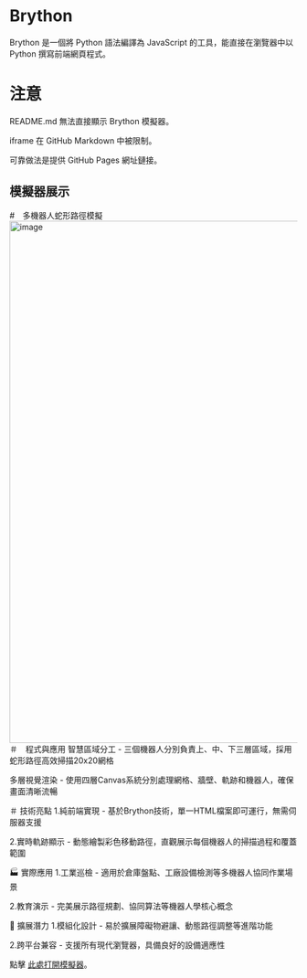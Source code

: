 # Brython

Brython 是一個將 Python 語法編譯為 JavaScript 的工具，能直接在瀏覽器中以 Python 撰寫前端網頁程式。
#

# 注意

README.md 無法直接顯示 Brython 模擬器。

iframe 在 GitHub Markdown 中被限制。

可靠做法是提供 GitHub Pages 網址鏈接。

## 模擬器展示
#　多機器人蛇形路徑模擬
<img width="762" height="914" alt="image" src="https://github.com/user-attachments/assets/da432437-81ca-4fc6-8511-5c277be04a56" />
＃　程式與應用
智慧區域分工 - 三個機器人分別負責上、中、下三層區域，採用蛇形路徑高效掃描20x20網格

多層視覺渲染 - 使用四層Canvas系統分別處理網格、牆壁、軌跡和機器人，確保畫面清晰流暢

＃ 技術亮點
1.純前端實現 - 基於Brython技術，單一HTML檔案即可運行，無需伺服器支援

2.實時軌跡顯示 - 動態繪製彩色移動路徑，直觀展示每個機器人的掃描過程和覆蓋範圍

🏭 實際應用
1.工業巡檢 - 適用於倉庫盤點、工廠設備檢測等多機器人協同作業場景

2.教育演示 - 完美展示路徑規劃、協同算法等機器人學核心概念

🔧 擴展潛力
1.模組化設計 - 易於擴展障礙物避讓、動態路徑調整等進階功能

2.跨平台兼容 - 支援所有現代瀏覽器，具備良好的設備適應性

 點擊 [此處打開模擬器](https://leceichen.github.io/w7-Brython-/ )。

